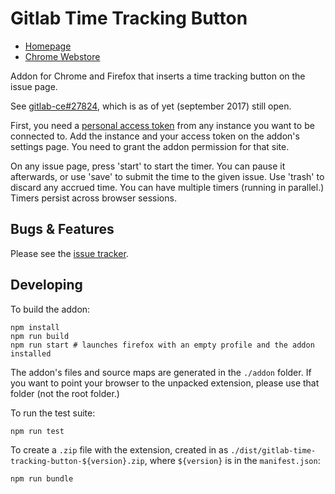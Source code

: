 # Gitlab Time Tracking Button

- [Homepage](https://gitlab.com/adimit/gitlab-time-tracking-button/)
- [Chrome Webstore](https://chrome.google.com/webstore/detail/gitlab-time-tracking-butt/bodhfghfkmappoagkplnoklojfcjfmnk)

Addon for Chrome and Firefox that inserts a time tracking button on the issue page.

See [gitlab-ce#27824](https://gitlab.com/gitlab-org/gitlab-ce/issues/27824),
which is as of yet (september 2017) still open.

First, you need a [personal access
token](https://docs.gitlab.com/ce/user/profile/personal_access_tokens.html) from
any instance you want to be connected to. Add the instance and your access token
on the addon's settings page. You need to grant the addon permission for that site.

On any issue page, press 'start' to start the timer. You can pause it
afterwards, or use 'save' to submit the time to the given issue. Use 'trash' to
discard any accrued time. You can have multiple timers (running in parallel.)
Timers persist across browser sessions.

## Bugs & Features

Please see the [issue tracker](https://gitlab.com/adimit/gitlab-time-tracking-button/issues/).

## Developing

To build the addon:

```
npm install
npm run build
npm run start # launches firefox with an empty profile and the addon installed
```

The addon's files and source maps are generated in the `./addon` folder. If you
want to point your browser to the unpacked extension, please use that folder
(not the root folder.)

To run the test suite:

```
npm run test
```

To create a `.zip` file with the extension, created in as
`./dist/gitlab-time-tracking-button-${version}.zip`, where `${version}` is in
the `manifest.json`:

```
npm run bundle
```

